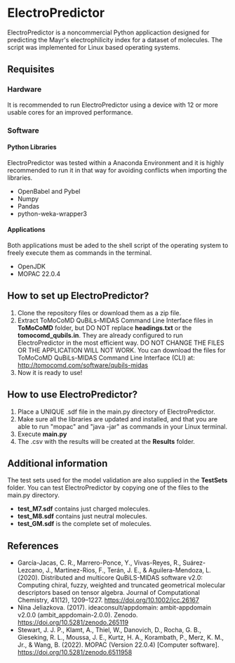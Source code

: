 # ElectroPredictor
ElectroPredictor is a noncommercial Python applicaction designed for predicting the Mayr's electrophilicity index for a dataset of molecules. The script was implemented for Linux based operating systems. 
## Requisites
### Hardware
It is recommended to run ElectroPredictor using a device with 12 or more usable cores for an improved performance.
### Software
#### Python Libraries
ElectroPredictor was tested within a Anaconda Environment and it is highly recommended to run it in that way for avoiding
conflicts when importing the libraries.
  - OpenBabel and Pybel
  - Numpy
  - Pandas
  - python-weka-wrapper3
#### Applications
Both applications must be aded to the shell script of the operating system to freely execute them as commands in the terminal.
  - OpenJDK
  - MOPAC 22.0.4 
## How to set up ElectroPredictor?
1. Clone the repository files or download them as a zip file.
2. Extract ToMoCoMD QuBiLs-MIDAS Command Line Interface files in **ToMoCoMD** folder, but DO NOT replace **headings.txt** or the **tomocomd_qubils.in**. They are already configured to run ElectroPredictor in the most efficient way. DO NOT CHANGE THE FILES OR THE APPLICATION WILL NOT WORK. You can download the files for ToMoCoMD QuBiLs-MIDAS Command Line Interface (CLI) at: http://tomocomd.com/software/qubils-midas
3. Now it is ready to use!
## How to use ElectroPredictor?
1. Place a UNIQUE .sdf file in the main.py directory of ElectroPredictor.
2. Make sure all the libraries are updated and installed, and that you are able to run "mopac" and "java -jar" as commands in your Linux terminal.
3. Execute **main.py** 
4. The .csv with the results will be created at the **Results** folder.
## Additional information
The test sets used for the model validation are also supplied in the **TestSets** folder. You can test ElectroPredictor by copying one of the files to the main.py directory. 
- **test_M7.sdf** contains just charged molecules.
- **test_M8.sdf** contains just neutral molecules.
- **test_GM.sdf** is the complete set of molecules.
## References
- García-Jacas, C. R., Marrero-Ponce, Y., Vivas-Reyes, R., Suárez-Lezcano, J., Martinez-Rios, F., Terán, J. E., & Aguilera-Mendoza, L. (2020). Distributed and multicore QuBiLS-MIDAS software v2.0: Computing chiral, fuzzy, weighted and truncated geometrical molecular descriptors based on tensor algebra. Journal of Computational Chemistry, 41(12), 1209–1227. https://doi.org/10.1002/jcc.26167
- Nina Jeliazkova. (2017). ideaconsult/appdomain: ambit-appdomain v2.0.0 (ambit_appdomain-2.0.0). Zenodo. https://doi.org/10.5281/zenodo.265119
- Stewart, J. J. P., Klamt, A., Thiel, W., Danovich, D., Rocha, G. B., Gieseking, R. L., Moussa, J. E., Kurtz, H. A., Korambath, P., Merz, K. M., Jr., & Wang, B. (2022). MOPAC (Version 22.0.4) [Computer software]. https://doi.org/10.5281/zenodo.6511958


